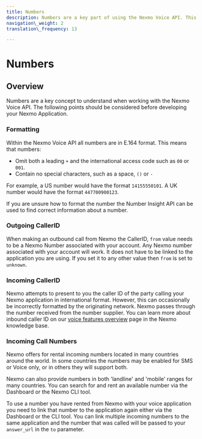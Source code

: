 ```yaml
---
title: Numbers
description: Numbers are a key part of using the Nexmo Voice API. This guide covers number formatting, outgoing caller IDs and incoming call numbers.
navigation\_weight: 2
translation\_frequency: 13

---
```



Numbers
=======

Overview
--------

Numbers are a key concept to understand when working with the Nexmo Voice API. The following points should be considered before developing your Nexmo Application.

### Formatting

Within the Nexmo Voice API all numbers are in E.164 format. This means that numbers:

* Omit both a leading `+` and the international access code such as `00` or `001`.
* Contain no special characters, such as a space, `()` or `-`

For example, a US number would have the format `14155550101`. A UK number would have the format `447700900123`.

If you are unsure how to format the number the Number Insight API can be used to find correct information about a number.

### Outgoing CallerID

When making an outbound call from Nexmo the CallerID, `from` value needs to be a Nexmo Number associated with your account. Any Nexmo number associated with your account will work. It does not have to be linked to the application you are using. If you set it to any other value then `from` is set to `unknown`.

### Incoming CallerID

Nexmo attempts to present to you the caller ID of the party calling your Nexmo application in international format. However, this can occasionally be incorrectly formatted by the originating network. Nexmo passes through the number received from the number supplier. You can learn more about inbound caller ID on our [voice features overview](https://help.nexmo.com/hc/en-us/articles/115011761808) page in the Nexmo knowledge base.

### Incoming Call Numbers

Nexmo offers for rental incoming numbers located in many countries around the world. In some countries the numbers may be enabled for SMS or Voice only, or in others they will support both.

Nexmo can also provide numbers in both 'landline' and 'mobile' ranges for many countries. You can search for and rent an available number via the Dashboard or the Nexmo CLI tool.

To use a number you have rented from Nexmo with your voice application you need to link that number to the application again either via the Dashboard or the CLI tool. You can link multiple incoming numbers to the same application and the number that was called will be passed to your `answer_url` in the `to` parameter.


